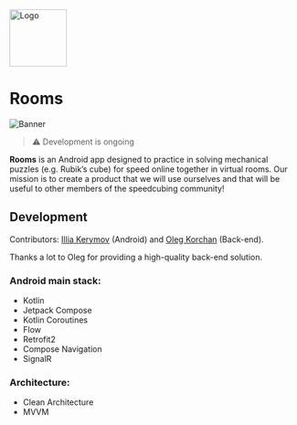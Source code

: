 <img src="https://i.ibb.co/n0DzfSQ/Logo.png" alt="Logo" width="100"/> 

# Rooms

![Banner](https://i.ibb.co/QH9hRg4/Banner.png)

> ⚠️ Development is ongoing

__Rooms__ is an Android app designed to practice in solving mechanical puzzles (e.g. Rubik’s cube) for speed online together in virtual rooms.
Our mission is to create a product that we will use ourselves and that will be useful to other members of the speedcubing community!

## Development
Contributors: [Illia Kerymov](https://www.linkedin.com/in/kerymov/) (Android) and [Oleg Korchan](https://www.linkedin.com/in/oleh-korchan-735b30214/) (Back-end).

Thanks a lot to Oleg for providing a high-quality back-end solution.

### Android main stack:
- Kotlin
- Jetpack Compose
- Kotlin Coroutines
- Flow
- Retrofit2
- Compose Navigation
- SignalR

### Architecture:
- Clean Architecture
- MVVM
